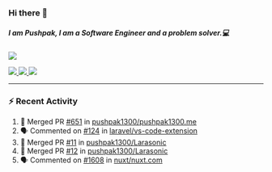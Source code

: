 ### Hi there 👋

##### I am Pushpak, I am a Software Engineer and a problem solver.💻

<a href='https://twitter.com/pushpak1300'><a href="https://pushpak1300.me/" target="_blank">
  <img src="https://img.shields.io/badge/website-%23E34F26.svg?&style=for-the-badge" />
</a> 
 
 <a href="https://twitter.com/pushpak1300" target="_blank">
  <img src="https://img.shields.io/badge/twitter-%231DA1F2.svg?&style=for-the-badge&logo=twitter&logoColor=white" />
</a> 

<a href="https://www.linkedin.com/in/pushpak-c-286b17b1/" target="_blank">
  <img src="https://img.shields.io/badge/linkedin-%230077B5.svg?&style=for-the-badge&logo=linkedin&logoColor=white" />
</a> 

<a href="https://dev.to/pushpak1300/" target="_blank">
  <img src="http://img.shields.io/badge/dev.to-gray?style=for-the-badge&logo=dev.to&?logoColor=white?logoWidth=100?label=" />
</a> 


</p>

---

### ⚡ Recent Activity

<!--START_SECTION:activity-->
1. 🎉 Merged PR [#651](https://github.com/pushpak1300/pushpak1300.me/pull/651) in [pushpak1300/pushpak1300.me](https://github.com/pushpak1300/pushpak1300.me)
2. 🗣 Commented on [#124](https://github.com/laravel/vs-code-extension/issues/124#issuecomment-2558517877) in [laravel/vs-code-extension](https://github.com/laravel/vs-code-extension)
3. 🎉 Merged PR [#11](https://github.com/pushpak1300/Larasonic/pull/11) in [pushpak1300/Larasonic](https://github.com/pushpak1300/Larasonic)
4. 🎉 Merged PR [#12](https://github.com/pushpak1300/Larasonic/pull/12) in [pushpak1300/Larasonic](https://github.com/pushpak1300/Larasonic)
5. 🗣 Commented on [#1608](https://github.com/nuxt/nuxt.com/pull/1608#issuecomment-2558478802) in [nuxt/nuxt.com](https://github.com/nuxt/nuxt.com)
<!--END_SECTION:activity-->
